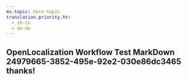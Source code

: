 ```yaml
---
ms.topic: hero-topic
translation.priority.ht: 
  - zh-cn
  - de-de
---
```

## OpenLocalization Workflow Test MarkDown 24979665-3852-495e-92e2-030e86dc3465 thanks!
